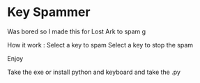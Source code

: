 # Key Spammer

Was bored so I made this for Lost Ark to spam g 

How it work :
  Select a key to spam
  Select a key to stop the spam

Enjoy

Take the exe or install python and keyboard and take the .py 
